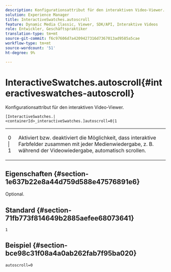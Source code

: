 ```yaml
---
description: Konfigurationsattribut für den interaktiven Video-Viewer.
solution: Experience Manager
title: InteractiveSwatches.autoscroll
feature: Dynamic Media Classic, Viewer, SDK/API, Interaktive Videos
role: Entwickler, Geschäftspraktiker
translation-type: tm+mt
source-git-commit: f6c97606d7a4209427316d7367013ad9585a5cae
workflow-type: tm+mt
source-wordcount: '51'
ht-degree: 9%

---
```



# InteractiveSwatches.autoscroll{#interactiveswatches-autoscroll}

Konfigurationsattribut für den interaktiven Video-Viewer.

`[InteractiveSwatches.|<containerId>_interactiveSwatches.]autoscroll=0|1`

<table id="table_441553CD34C94A58A9D7CBF772DEDDB6"> 
 <tbody> 
  <tr> 
   <td colname="col1"> <p> <span class="codeph"> 0 | 1</span> </p> </td> 
   <td colname="col2"> <p> Aktiviert bzw. deaktiviert die Möglichkeit, dass interaktive Farbfelder zusammen mit jeder Medienwiedergabe, z. B. während der Videowiedergabe, automatisch scrollen. </p> </td> 
  </tr> 
 </tbody> 
</table>

## Eigenschaften {#section-1e637b22e8a44d759d588e47576891e6}

Optional.

## Standard {#section-71fb773f814649b2885aefee68073641}

`1`

## Beispiel {#section-bce98c31f08a4a0ab262fab7f95ba020}

```
autoscroll=0
```


